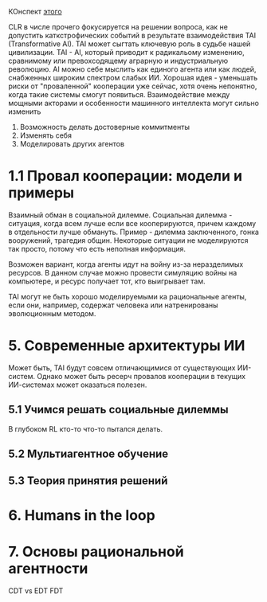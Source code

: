 КОнспект [этого](https://longtermrisk.org/research-agenda)

CLR в числе прочего фокусируется на решении вопроса, как не допустить каткстрофических событий в результате взаимодействия TAI (Transformative AI). TAI может сыгтать ключевую роль в судьбе нашей цивилизации.
TAI - AI, который приводит к радикальому изменению, сравнимому или превохсодящему аграрную и индустриальную революцию.
AI можно себе мыслить как единого агента или как людей, снабженных широким спектром слабых ИИ. Хорошая идея - уменьшать риски от "проваленной" кооперации уже сейчас, хотя очень непонятно, когда такие системы смогут появиться.
Взаимодействие между мощными акторами и особенности машинного интеллекта могут сильно изменить
1. Возможность делать достоверные коммитменты
2. Изменять себя
3. Моделировать других агентов

# 1.1 Провал кооперации: модели и примеры
Взаимный обман в социальной дилемме. Социальная дилемма - ситуация, когда всем лучше если все кооперируются, причем каждому в отдельности лучше обмануть. Пример - дилемма заключенного, гонка вооружений, трагедия общин.
Некоторые ситуации не моделируются так просто, потому что есть неполная информация.

Возможен вариант, когда агенты идут на войну из-за неразделимых ресурсов. В данном случае можно провести симуляцию войны на компьютере, и ресурс получает тот, кто выигрывает там.

TAI могут не быть хорошо моделируемыми ка рациональные агенты, если они, например, содержат человека или натренированы эволюционным методом.

# 5. Современные архитектуры ИИ
Может быть, TAI будут совсем отличающимися от существующих ИИ-систем. Однако может быть ресерч провалов кооперации в текущих ИИ-системах может оказаться полезен.
## 5.1 Учимся решать социальные дилеммы
В глубоком RL кто-то что-то пытался делать.

## 5.2 Мультиагентное обучение
## 5.3 Теория принятия решений
# 6. Humans in the loop
##
# 7. Основы рациональной агентности
CDT vs EDT
FDT